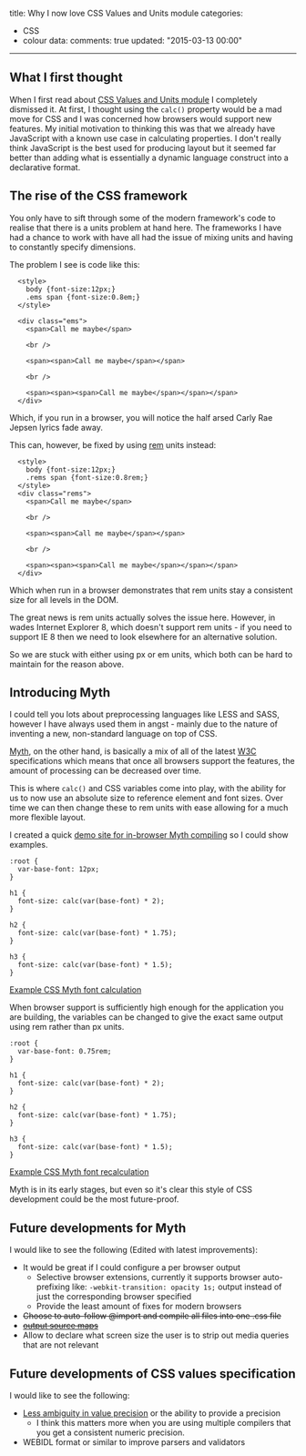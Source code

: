 title: Why I now love CSS Values and Units module
categories:
  - CSS
  - colour
data:
  comments: true
  updated: "2015-03-13 00:00"
---
## What I first thought

When I first read about [CSS Values and Units module](http://www.w3.org/TR/css3-values) I completely dismissed it. 
At first, I thought using the `calc()` property would be a mad move for CSS and I was concerned how browsers would support new features.
My initial motivation to thinking this was that we already have JavaScript with a known use case in calculating properties.
I don't really think JavaScript is the best used for producing layout but it seemed far better than adding what is essentially a dynamic language construct into a declarative format.

<!-- more -->

## The rise of the CSS framework
 
You only have to sift through some of the modern framework's code to realise that there is a units problem at hand here.
The frameworks I have had a chance to work with have all had the issue of mixing units and having to constantly specify dimensions.
 
The problem I see is code like this:
 
```
  <style>
    body {font-size:12px;}
    .ems span {font-size:0.8em;}
  </style>

  <div class="ems">
    <span>Call me maybe</span>
 
    <br />
 
    <span><span>Call me maybe</span></span>
 
    <br />
 
    <span><span><span>Call me maybe</span></span></span>
  </div>
```
Which, if you run in a browser, you will notice the half arsed Carly Rae Jepsen lyrics fade away.

This can, however, be fixed by using [rem](http://www.w3.org/TR/css3-values/#rem-unit) units instead:
```
  <style>
    body {font-size:12px;}
    .rems span {font-size:0.8rem;}
  </style>
  <div class="rems">
    <span>Call me maybe</span>
 
    <br />
 
    <span><span>Call me maybe</span></span>
 
    <br />
 
    <span><span><span>Call me maybe</span></span></span>
  </div>
```

Which when run in a browser demonstrates that rem units stay a consistent size for all levels in the DOM.

The great news is rem units actually solves the issue here. However, in wades Internet Explorer 8, which doesn't support rem units - if you need to support IE 8 then we need to look elsewhere for an alternative solution.

So we are stuck with either using px or em units, which both can be hard to maintain for the reason above.
 
## Introducing Myth
 
I could tell you lots about preprocessing languages like LESS and SASS, however I have always used them in angst - mainly due to the nature of inventing a new, non-standard language on top of CSS.
 
[Myth](http://myth.io), on the other hand, is basically a mix of all of the latest [W3C](http://www.w3.org) specifications which means that once all browsers support the features, the amount of processing can be decreased over time.

This is where `calc()` and CSS variables come into play, with the ability for us to now use an absolute size to reference element and font sizes.
Over time we can then change these to rem units with ease allowing for a much more flexible layout.

I created a quick [demo site for in-browser Myth compiling](http://jonathankingston.github.io/mythhub/) so I could show examples.

```
:root {
  var-base-font: 12px;
}

h1 {
  font-size: calc(var(base-font) * 2);
}

h2 {
  font-size: calc(var(base-font) * 1.75);
}

h3 {
  font-size: calc(var(base-font) * 1.5);
}
```
[Example CSS Myth font calculation](http://jonathankingston.github.io/mythhub/?m=%3Aroot+%7B%0D%0A++var-base-font%3A+12px%3B%0D%0A%7D%0D%0A%0D%0Ah1+%7B%0D%0A++font-size%3A+calc%28var%28base-font%29+*+2%29%3B%0D%0A%7D%0D%0A%0D%0Ah2+%7B%0D%0A++font-size%3A+calc%28var%28base-font%29+*+1.75%29%3B%0D%0A%7D%0D%0A%0D%0Ah3+%7B%0D%0A++font-size%3A+calc%28var%28base-font%29+*+1.5%29%3B%0D%0A%7D)


When browser support is sufficiently high enough for the application you are building, the variables can be changed to give the exact same output using rem rather than px units.
```
:root {
  var-base-font: 0.75rem;
}

h1 {
  font-size: calc(var(base-font) * 2);
}

h2 {
  font-size: calc(var(base-font) * 1.75);
}

h3 {
  font-size: calc(var(base-font) * 1.5);
}
```
[Example CSS Myth font recalculation](http://jonathankingston.github.io/mythhub/?m=%3Aroot+%7B%0D%0A++var-base-font%3A+0.75rem%3B%0D%0A%7D%0D%0A%0D%0Ah1+%7B%0D%0A++font-size%3A+calc%28var%28base-font%29+*+2%29%3B%0D%0A%7D%0D%0A%0D%0Ah2+%7B%0D%0A++font-size%3A+calc%28var%28base-font%29+*+1.75%29%3B%0D%0A%7D%0D%0A%0D%0Ah3+%7B%0D%0A++font-size%3A+calc%28var%28base-font%29+*+1.5%29%3B%0D%0A%7D)

Myth is in its early stages, but even so it's clear this style of CSS development could be the most future-proof.

## Future developments for Myth

I would like to see the following (Edited with latest improvements):

-    It would be great if I could configure a per browser output
     -    Selective browser extensions, currently it supports browser auto-prefixing like: `-webkit-transition: opacity 1s;` output instead of just the corresponding browser specified
     -    Provide the least amount of fixes for modern browsers
-    ~~Choose to auto-follow @import and compile all files into one .css file~~
-    ~~[output source maps](https://github.com/segmentio/myth/issues/44)~~
-    Allow to declare what screen size the user is to strip out media queries that are not relevant


## Future developments of CSS values specification

I would like to see the following:

-   [Less ambiguity in value precision](http://www.w3.org/TR/css3-values/#numeric-types) or the ability to provide a precision
    - I think this matters more when you are using multiple compilers that you get a consistent numeric precision.
-   WEBIDL format or similar to improve parsers and validators
